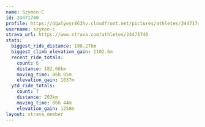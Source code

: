```yaml
---
name: Szymon C
id: 24471740
profile: https://dgalywyr863hv.cloudfront.net/pictures/athletes/24471740/7213253/3/large.jpg
username: szymon-c
strava_url: https://www.strava.com/athletes/24471740
stats:
  biggest_ride_distance: 180.27km
  biggest_climb_elevation_gain: 1102.6m
  recent_ride_totals:
    count: 6
    distance: 182.66km
    moving_time: 06h 05m
    elevation_gain: 1037m
  ytd_ride_totals:
    count: 7
    distance: 203km
    moving_time: 06h 44m
    elevation_gain: 1258m
layout: strava_member
--- 
```

